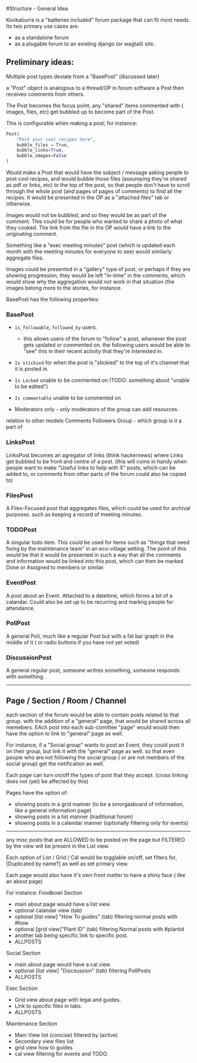 #Structure - General Idea

Kookaburra is a "batteries included" forum package that can fit most needs.
Its two primary use cases are:
- as a standalone forum
- as a plugable forum to an existing django (or wagtail) site.

## Preliminary ideas:

Multiple post types deviate from a "BasePost" (discussed later)

a "Post" object is analogous to a thread/OP in forum software
a Post then receives comments from others.

The Post becomes the focus point; any "shared" items commented with ( images, files, etc) get bubbled up to become part of the Post.

This is configurable when making a post; for instance:
```py
Post(
    "Post your cool recipes here",
    bubble_files = True,
    bubble_links=True,
    bubble_images=False
)
```
Would make a Post that would have the subject / message asking people to post cool recipes, and would bubble those files (assumping they're shared as pdf or links, etc) to the top of the post, so that people don't have to scroll through the whole post (and pages of pages of comments) to find all the recipes. It would be presented in the OP as a "attached files" tab or otherwise.

Images would not be bubbled, and so they would be as part of the comment. This could be for people who wanted to share a photo of what they cooked. The link from the file in the OP would have a link to the originating comment.

Something like a "exec meeting minutes" post (which is updated each month with the meeting minutes for everyone to see) would similarly aggregate files.

Images could be presented in a "gallery" type of post, or perhaps if they are showing progression, they would be left "in-time" in the comments, which would show why the aggregation would not work in that situation (the images belong more to the stories, for instance.


BasePost has the following properties:

### BasePost

- `is_followable`, `followed_by` users.
    - this allows users of the forum to "follow" a post, whenever the post gets updated or commented on.
      the following users would be able to "see" this in their recent activity that they're interested in.

- `Is stickied` 
    for when the post is "stickied" to the top of it's channel that it is posted in.

- `Is Locked`
    unable to be commented on (TODO: something about "unable to be edited")

- `Is commentable` 
    unable to be commented on

- Moderators only - only moderators of the group can add resources.

relation to other models
    Comments
    Followers
    Group - which group is it a part of

### LinksPost
LinksPost becomes an agregator of links (think hackernews)
where Links get bubbled to be front and centre of a post.
(this will come in handy when people want to make "Useful links to help with X" posts, which can be added to, or comments from other parts of the forum could also be copied to)

### FilesPost
A Files-Focused post that aggregates files, which could be used for archival purposes. such as keeping a record of meeting minutes.

### TODOPost
A singular todo item. This could be used for items such as "things that need fixing by the maintenance team" in an eco-village setting. The point of this would be that it would be presented in such a way that all the comments and information would be linked into this post, which can then be marked Done or Assigned to members or similar.

### EventPost
A post about an Event. Attached to a datetime, which forms a bit of a calandar. Could also be set up to be recurring and markng people for attendance.

### PollPost
A general Poll, much like a regular Post but with a fat bar graph in the middle of it ( or radio buttons if you have not yet voted)

### DiscussionPost
A general regular post, someone writres something, someone responds with something.

--------------------------------------

## Page / Section / Room / Channel 

each section of the forum would be able to contain posts related to that group. with the addition of a "general" page, that would be shared across all memebers. EAch post into each sub-comittee "page" would would then have the option to link to "general" page as well. 

For instance, if a "Social group" wants to post an Event, they could post it on their group, but link it with the "general" page as well. so that even people who are not following the social group ( or are not members of the social group) get the notification as well.

Each page can turn on/off the types of post that they accept. (cross linking does not (yet) be affected by this)

Pages have the option of:
- showing posts in a grid manner (to be a smorgasboard of information, like a general information page)
- showing posts in a list manner (traditional forum)
- showing posts in a calendar manner (optionally filtering only for events)
---
any misc posts that are ALLOWED to be posted on the page but FILTERED by the view will be present in the List view.

Each option of List / Grid / Cal would be togglable on/off, set filters for, [Duplicated by name?] as well as set primary view.

Each page would also have it's own front matter to have a shiny face ( like an about page)

For instance:
Foodbowl Section
- main about page would have a list view.
- optional calandar view (tab)
- optonal [list view] "How To guides" (tab) filtering normal posts with #how
- optional [grid view]"Plant ID" (tab) filtering Normal posts with #plantid
- another tab being specific link to specific post.
- ALLPOSTS

Social Section
- main about page would have a cal view.
- optional [list view] "Discsussion" (tab) filtering PollPosts
- ALLPOSTS

Exec Section
- Grid view about page with legal and guides.
- Link to specific files in tabs.
- ALLPOSTS

Maintenance Section
- Main View list (concise) filtered by (active)
- Secondary view files list
- grid view how to guides 
- cal view filtering for events and TODO.
